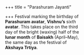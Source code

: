 +++
title = "Parashuram Jayanti"

+++
Festival marking the birthday of  
**Parashuram avatar**, **Vishnu’s** sixth  
**avatar**. This takes place on the third  
day of the bright (waxing) half of the  
**lunar month** of **Baisakh** (April–May),  
the same day as the festival of  
**Akshaya Trtiya**.